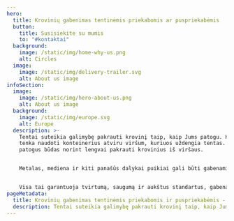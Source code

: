 ```yaml
---
hero:
  title: Krovinių gabenimas tentinėmis priekabomis ar puspriekabėmis
  button:
    title: Susisiekite su mumis
    to: "#kontaktai"
  background:
    image: /static/img/home-why-us.png
    alt: Circles
  image:
    image: /static/img/delivery-trailer.svg
    alt: About us image
infoSection:
  image:
    image: /static/img/hero-about-us.png
    alt: About us image
  background:
    image: /static/img/europe.svg
    alt: Europe
  description: >-
    Tentai suteikia galimybę pakrauti krovinį taip, kaip Jums patogu. Kartais
    tenka naudoti konteinerius atviru viršum, kuriuos uždengia tentas. Tai ypač
    patogus būdas norint lengvai pakrauti krovinius iš viršaus.


    Metalas, mediena ir kiti panašūs dalykai puikiai gali būti gabenami krovinių su tentais pagalba. Jie suteikia galimybę pakrauti, iškrauti ir pervežti skirtingo dydžio, išmatavimų ir svorio krovinius. Pagal Europinius standartus, visas puspriekabes yra galimybė pakrauti iš galo, šono arba per viršų. Telpa 33 euro paletės, o tūris būna iki 92m2. Krovinį tvirtina aštuoni statramsčiai ir dvylika tvirtinimo diržų.


    Visa tai garantuoja tvirtumą, saugumą ir aukštus standartus, gabenant krovinį.
pageMetadata:
  title: Krovinių gabenimas tentinėmis priekabomis ir puspriekabėmis - Kauno Daisotra
  description: Tentai suteikia galimybę pakrauti krovinį taip, kaip Jums patogu. Kartais tenka naudoti konteinerius atviru viršum, kuriuos uždengia tentas.
---
```


